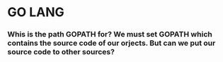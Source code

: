 # GO LANG

### Whis is the path GOPATH for? We must set GOPATH which contains the source code of our orjects. But can we put our source code to other sources?
